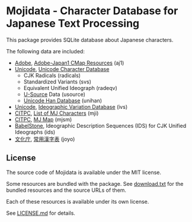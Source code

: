 # Mojidata - Character Database for Japanese Text Processing

This package provides SQLite database about Japanese characters.

The following data are included:

- [Adobe], [Adobe-Japan1 CMap Resources](https://github.com/adobe-type-tools/cmap-resources) (aj1)
- [Unicode], [Unicode Character Database](https://www.unicode.org/reports/tr44/)
    - CJK Radicals (radicals)
    - Standardized Variants (svs)
    - Equivalent Unified Ideograph (radeqv)
    - [U-Source](https://www.unicode.org/reports/tr45/) Data (usource)
    - [Unicode Han Database](https://www.unicode.org/reports/tr38/) (unihan)
- [Unicode], [Ideographic Variation Database](https://unicode.org/ivd/) (ivs)
- [CITPC], [List of MJ Characters](https://moji.or.jp/mojikiban/mjlist/) (mji)
- [CITPC], [MJ Map](https://moji.or.jp/mojikiban/map/) (mjsm)
- [BabelStone], Ideographic Description Sequences (IDS) for CJK Unified Ideographs (ids)
- [文化庁], [常用漢字表](https://www.bunka.go.jp/kokugo_nihongo/sisaku/joho/joho/kijun/naikaku/kanji/) (joyo)

[Adobe]: https://www.adobe.com/
[Unicode]: https://home.unicode.org/
[CITPC]: https://moji.or.jp/mojikiban/
[BabelStone]: https://www.babelstone.co.uk/Fonts/Han.html
[文化庁]: https://www.bunka.go.jp/

## License

The source code of Mojidata is available under the MIT license.

Some resources are bundled with the package. See [download.txt](download.txt)
for the bundled resources and the source URLs of them.

Each of these resources is available under its own license.

See [LICENSE.md](LICENSE.md) for details.

